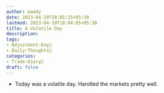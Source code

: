```yaml
---
author: maddy
date: 2023-04-10T18:05:25+05:30
lastmod: 2023-04-10T18:04:05+05:30
title: A Volatile Day
description: 
tags:
- Adjustment-Day🤹
- Daily-Thoughts🤔
categories: 
- Trade-Diary📗
draft: false
---
```

- Today was a volatile day. Handled the markets pretty well.
